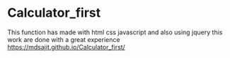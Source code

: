 # Calculator_first
This function has made with html css javascript and also using jquery this work are done with a great experience 
https://mdsajit.github.io/Calculator_first/
